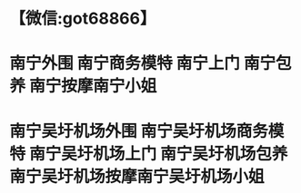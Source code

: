 # 【微信:got68866】
# 南宁外围 南宁商务模特 南宁上门 南宁包养 南宁按摩南宁小姐 
# 南宁吴圩机场外围 南宁吴圩机场商务模特 南宁吴圩机场上门 南宁吴圩机场包养 南宁吴圩机场按摩南宁吴圩机场小姐

